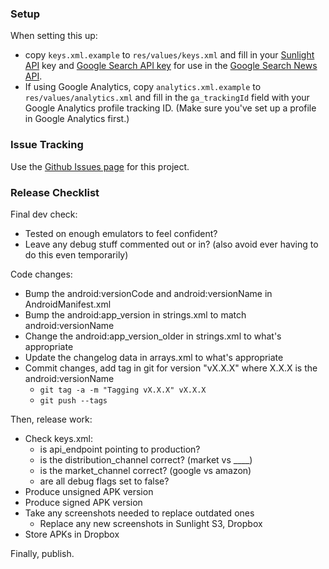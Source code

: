 ### Setup

When setting this up:

* copy `keys.xml.example` to `res/values/keys.xml` and fill in your [Sunlight API](http://services.sunlightlabs.com) key and [Google Search API key](http://code.google.com/apis/loader/signup.html) for use in the [Google Search News API](http://code.google.com/apis/newssearch/v1/jsondevguide.html).
* If using Google Analytics, copy `analytics.xml.example` to `res/values/analytics.xml` and fill in the `ga_trackingId` field with your Google Analytics profile tracking ID. (Make sure you've set up a profile in Google Analytics first.)


### Issue Tracking

Use the [Github Issues page](/sunlightlabs/congress-android/issues) for this project.


### Release Checklist

Final dev check:

* Tested on enough emulators to feel confident?
* Leave any debug stuff commented out or in? (also avoid ever having to do this even temporarily)

Code changes:

* Bump the android:versionCode and android:versionName in AndroidManifest.xml
* Bump the android:app_version in strings.xml to match android:versionName
* Change the android:app_version_older in strings.xml to what's appropriate
* Update the changelog data in arrays.xml to what's appropriate
* Commit changes, add tag in git for version "vX.X.X" where X.X.X is the android:versionName
  - `git tag -a -m "Tagging vX.X.X" vX.X.X`
  - `git push --tags`

Then, release work:

* Check keys.xml:
  * is api_endpoint pointing to production?
  * is the distribution_channel correct? (market vs ____)
  * is the market_channel correct? (google vs amazon)
  * are all debug flags set to false?
* Produce unsigned APK version
* Produce signed APK version
* Take any screenshots needed to replace outdated ones
  * Replace any new screenshots in Sunlight S3, Dropbox
* Store APKs in Dropbox

Finally, publish.
